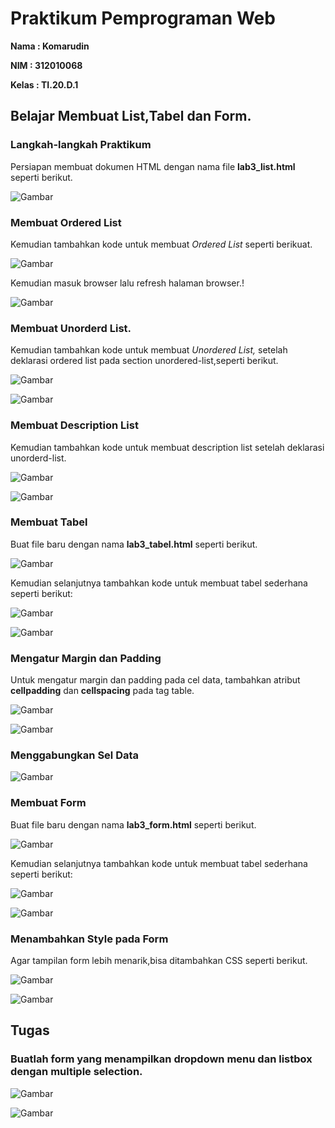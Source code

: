 # Praktikum Pemprograman Web
<b>Nama    : Komarudin<p>
NIM     : 312010068<p>
Kelas   : TI.20.D.1</b><p>
## Belajar Membuat List,Tabel dan Form.
### Langkah-langkah Praktikum
Persiapan membuat dokumen HTML dengan nama file <b>lab3_list.html</b> seperti berikut.<p>
![Gambar](Css1.png)<p>
### Membuat Ordered List<p>
  Kemudian tambahkan kode untuk membuat <i>Ordered List</i> seperti berikuat.<p>
![Gambar](Css1.0.png)<p>
 Kemudian masuk browser lalu refresh halaman browser.!<p>
![Gambar](Ss1.png)
 ### Membuat Unorderd List.<p>
   Kemudian tambahkan kode untuk membuat <i> Unordered List,</i> setelah deklarasi ordered list pada section unordered-list,seperti berikut.<p>
 ![Gambar](Css2.png)<p>
 ![Gambar](Ss2.png)<p>
 ### Membuat Description List<p>
   Kemudian tambahkan kode untuk membuat description list setelah deklarasi unorderd-list.<p>
 ![Gambar](Css3.png)<p>
 ![Gambar](Ss3.png)<p>
 ### Membuat Tabel<p>
 Buat file baru dengan nama <b>lab3_tabel.html</b> seperti berikut.<p>
 ![Gambar](Css4.png)<p>
  Kemudian selanjutnya tambahkan kode untuk membuat tabel sederhana seperti berikut:<p>
 ![Gambar](Css4.0.png)<p>
 ![Gambar](Ss4.png)<p>
  ### Mengatur Margin dan Padding
   Untuk mengatur margin dan padding pada cel data, tambahkan atribut <b>cellpadding</b> dan <b>cellspacing</b> pada tag table.<p>
  ![Gambar](Css5.png)<p>
  ![Gambar](Ss5.png)<p>
  ### Menggabungkan Sel Data<p>
   ![Gambar](Css6.png)<p>
  ### Membuat Form<p>
Buat file baru dengan nama <b>lab3_form.html</b> seperti berikut.<p>
   ![Gambar](Css7.png)<p> 
Kemudian selanjutnya tambahkan kode untuk membuat tabel sederhana seperti berikut:<p>
   ![Gambar](Css7.0.png)<p>
   ![Gambar](Ss7.png)<p>
  ### Menambahkan Style pada Form<p>
 Agar tampilan form lebih menarik,bisa ditambahkan CSS seperti berikut.<p>
   ![Gambar](Css8.png)<p>
   ![Gambar](Ss8.png)<p>
## Tugas
### Buatlah form yang menampilkan dropdown menu dan listbox dengan multiple selection.
![Gambar](DropDown.png)<p>
![Gambar](ListBox.png)<p>
